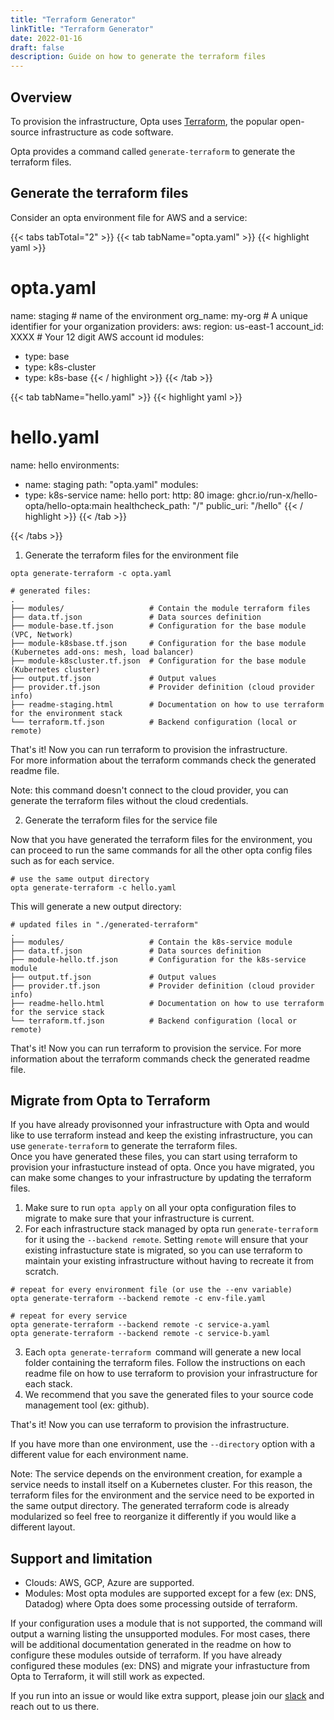 ```yaml
---
title: "Terraform Generator"
linkTitle: "Terraform Generator"
date: 2022-01-16
draft: false
description: Guide on how to generate the terraform files
---
```


## Overview

To provision the infrastructure, Opta uses [Terraform](https://www.terraform.io/), the popular open-source infrastructure as code software.

Opta provides a command called `generate-terraform` to generate the terraform files.

## Generate the terraform files

Consider an opta environment file for AWS and a service:

{{< tabs tabTotal="2" >}}
{{< tab tabName="opta.yaml" >}}
{{< highlight yaml >}}
# opta.yaml
name: staging # name of the environment
org_name: my-org # A unique identifier for your organization
providers:
  aws:
    region: us-east-1
    account_id: XXXX # Your 12 digit AWS account id
modules:
  - type: base
  - type: k8s-cluster
  - type: k8s-base
{{< / highlight >}}
{{< /tab >}}

{{< tab tabName="hello.yaml" >}}
{{< highlight yaml >}}
# hello.yaml
name: hello
environments:
  - name: staging
    path: "opta.yaml"
modules:
  - type: k8s-service
    name: hello
    port:
      http: 80
    image: ghcr.io/run-x/hello-opta/hello-opta:main
    healthcheck_path: "/"
    public_uri: "/hello"
{{< / highlight >}}
{{< /tab >}}

{{< /tabs >}}

1. Generate the terraform files for the environment file

```shell
opta generate-terraform -c opta.yaml
```

```
# generated files:
.
├── modules/                   # Contain the module terraform files
├── data.tf.json               # Data sources definition
├── module-base.tf.json        # Configuration for the base module (VPC, Network)
├── module-k8sbase.tf.json     # Configuration for the base module (Kubernetes add-ons: mesh, load balancer)
├── module-k8scluster.tf.json  # Configuration for the base module (Kubernetes cluster)
├── output.tf.json             # Output values
├── provider.tf.json           # Provider definition (cloud provider info)
├── readme-staging.html        # Documentation on how to use terraform for the environment stack
└── terraform.tf.json          # Backend configuration (local or remote)
```

That's it! Now you can run terraform to provision the infrastructure.  
For more information about the terraform commands check the generated readme file.

Note: this command doesn't connect to the cloud provider, you can generate the terraform files without the cloud credentials.

2. Generate the terraform files for the service file

Now that you have generated the terraform files for the environment, you can proceed to run the same commands for all the other opta config files such as for each service.

```shell
# use the same output directory
opta generate-terraform -c hello.yaml
```

This will generate a new output directory:
```
# updated files in "./generated-terraform"
.
├── modules/                   # Contain the k8s-service module
├── data.tf.json               # Data sources definition
├── module-hello.tf.json       # Configuration for the k8s-service module
├── output.tf.json             # Output values
├── provider.tf.json           # Provider definition (cloud provider info)
├── readme-hello.html          # Documentation on how to use terraform for the service stack
└── terraform.tf.json          # Backend configuration (local or remote)
```

That's it! Now you can run terraform to provision the service.
For more information about the terraform commands check the generated readme file.

## Migrate from Opta to Terraform

If you have already provisonned your infrastructure with Opta and would like to use terraform instead and keep the existing infrastructure, you can use `generate-terraform` to generate the terraform files.  
Once you have generated these files, you can start using terraform to provision your infrastucture instead of opta. Once you have migrated, you can make some changes to your infrastructure by updating the terraform files.

1. Make sure to run `opta apply` on all your opta configuration files to migrate to make sure that your infrastructure is current.
2. For each infrastructure stack managed by opta run `generate-terraform` for it using the `--backend remote`. Setting `remote` will ensure that your existing infrastucture state is migrated, so you can use terraform to maintain your existing infrastructure without having to recreate it from scratch.
  ```shell
  # repeat for every environment file (or use the --env variable)
  opta generate-terraform --backend remote -c env-file.yaml

  # repeat for every service
  opta generate-terraform --backend remote -c service-a.yaml
  opta generate-terraform --backend remote -c service-b.yaml
  ```
3. Each `opta generate-terraform `command will generate a new local folder containing the terraform files. Follow the instructions on each readme file on how to use terraform to provision your infrastructure for each stack.
4. We recommend that you save the generated files to your source code management tool (ex: github).

That's it! Now you can use terraform to provision the infrastructure.

If you have more than one environment, use  the `--directory` option with a different value for each environment name.

Note: The service depends on the environment creation, for example a service needs to install itself on a Kubernetes cluster. For this reason, the terraform files for the environment and the service need to be exported in the same output directory. The generated terraform code is already modularized so feel free to reorganize it differently if you would like a different layout.

## Support and limitation

- Clouds: AWS, GCP, Azure are supported.
- Modules: Most opta modules are supported except for a few (ex: DNS, Datadog) where Opta does some processing outside of terraform. 

If your configuration uses a module that is not supported, the command will output a warning listing the unsupported modules. For most cases, there will be additional documentation generated in the readme on how to configure these modules outside of terraform.  If you have already configured these modules (ex: DNS) and migrate your infrastucture from Opta to Terraform, it will still work as expected. 

If you run into an issue or would like extra support, please join our [slack](https://slack.opta.dev/) and reach out to us there.
